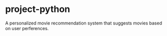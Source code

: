 # project-python
A personalized movie recommendation system that suggests movies based on user perferences.
